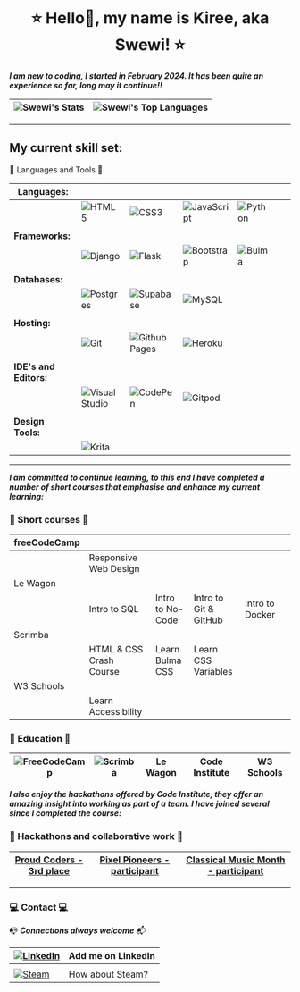 <h1 align="center"> ⭐ Hello👋, my name is Kiree, aka Swewi! ⭐ </h1>


**_I am new to coding, I started in February 2024.  It has been quite an experience so far, long may it continue!!_**

| ![Swewi's Stats](https://github-readme-stats.vercel.app/api?username=Swewi&theme=vue-dark&show_icons=true&hide_border=false&count_private=true)  | ![Swewi's Top Languages](https://github-readme-stats.vercel.app/api/top-langs/?username=Swewi&theme=vue-dark&show_icons=true&hide_border=false&layout=compact) |
| --- | --- |

---

## My current skill set:

💾 Languages and Tools 💾

| **Languages:** | | | | | | |
| --- | --- | --- | --- | --- | --- | --- |
|  | ![HTML5](https://img.shields.io/badge/html5-%23E34F26.svg?style=for-the-badge&logo=html5&logoColor=white) | ![CSS3](https://img.shields.io/badge/css3-%231572B6.svg?style=for-the-badge&logo=css3&logoColor=white) | ![JavaScript](https://img.shields.io/badge/javascript-%23323330.svg?style=for-the-badge&logo=javascript&logoColor=%23F7DF1E) | ![Python](https://img.shields.io/badge/python-3670A0?style=for-the-badge&logo=python&logoColor=ffdd54) |  |  |
| | | | | | | |
| **Frameworks:** | | | | | | |
|  | ![Django](https://img.shields.io/badge/django-%23092E20.svg?style=for-the-badge&logo=django&logoColor=white) | ![Flask](https://img.shields.io/badge/flask-%23000.svg?style=for-the-badge&logo=flask&logoColor=white) | ![Bootstrap](https://img.shields.io/badge/bootstrap-%238511FA.svg?style=for-the-badge&logo=bootstrap&logoColor=white) | ![Bulma](https://img.shields.io/badge/bulma-00D0B1?style=for-the-badge&logo=bulma&logoColor=white) |  |  |
| | | | | | | |
| **Databases:** | | | | | | |
|  | ![Postgres](https://img.shields.io/badge/postgres-%23316192.svg?style=for-the-badge&logo=postgresql&logoColor=white) | ![Supabase](https://img.shields.io/badge/Supabase-3ECF8E?style=for-the-badge&logo=supabase&logoColor=white) | ![MySQL](https://img.shields.io/badge/mysql-4479A1.svg?style=for-the-badge&logo=mysql&logoColor=white) |  |  |  |
| | | | | | | |
| **Hosting:** | | | | | | |
|  | ![Git](https://img.shields.io/badge/git-%23F05033.svg?style=for-the-badge&logo=git&logoColor=white) | ![Github Pages](https://img.shields.io/badge/github%20pages-121013?style=for-the-badge&logo=github&logoColor=white) | ![Heroku](https://img.shields.io/badge/heroku-%23430098.svg?style=for-the-badge&logo=heroku&logoColor=white) |  |  |  |
| | | | | | | |
| **IDE's and Editors:** | | | | | | |
|  | ![Visual Studio](https://img.shields.io/badge/Visual%20Studio-5C2D91.svg?style=for-the-badge&logo=visual-studio&logoColor=white) | ![CodePen](https://img.shields.io/badge/Codepen-000000?style=for-the-badge&logo=codepen&logoColor=white) | ![Gitpod](https://img.shields.io/badge/gitpod-f06611.svg?style=for-the-badge&logo=gitpod&logoColor=white) |  |  |  |
| | | | | | | |
| **Design Tools:** | | | | | | |
|  | ![Krita](https://img.shields.io/badge/Krita-203759?style=for-the-badge&logo=krita&logoColor=EEF37B) |  |  |  |  |  |

---

**_I am committed to continue learning, to this end I have completed a number of short courses that emphasise and enhance my current learning:_**

### 🎒 Short courses 🎒

| freeCodeCamp | | | | | |
| --- | --- | --- | --- | --- | --- |
|  | Responsive Web Design |  |  |  |  |
| Le Wagon | | | | | |
|  | Intro to SQL | Intro to No-Code  | Intro to Git & GitHub | Intro to Docker |  |
| Scrimba | | | | | |
|  | HTML & CSS Crash Course | Learn Bulma CSS | Learn CSS Variables |  |  |
| W3 Schools | | | | | |
|  | Learn Accessibility |  |  |  |  |

### 📓 Education 📖

| ![FreeCodeCamp](https://img.shields.io/badge/Freecodecamp-%23123.svg?&style=for-the-badge&logo=freecodecamp&logoColor=green) | ![Scrimba](https://img.shields.io/badge/scrimba-2B283A?style=for-the-badge&logo=scrimba&logoColor=white) | Le Wagon | Code Institute | W3 Schools |
| --- | --- | --- | --- | --- |

**_I also enjoy the hackathons offered by Code Institute, they offer an amazing insight into working as part of a team.  I have joined several since I completed the course:_**

### 👯 Hackathons and collaborative work 👯

| [Proud Coders - 3rd place](https://chronicles-of-pride-9a12d37ba4db.herokuapp.com/) | [Pixel Pioneers - participant](https://swewi.github.io/Invasion-83-Ht-3/) | [Classical Music Month - participant](https://md-ash-dot.github.io/classical-music-hackathon/) |
| --- | --- | --- |

---

### 💻 Contact 💻

📭 **_Connections always welcome_** 📬

| [![LinkedIn](https://img.shields.io/badge/linkedin-%230077B5.svg?style=for-the-badge&logo=linkedin&logoColor=white)](https://www.linkedin.com/in/kireebellamy) | Add me on LinkedIn |
| --- | --- |
| | |
| [![Steam](https://img.shields.io/badge/steam-%23000000.svg?style=for-the-badge&logo=steam&logoColor=white)](https://s.team/p/hrk-bhfk/RVRKTWHN) | How about Steam? |
<!---
Swewi/Swewi is a ✨ special ✨ repository because its `README.md` (this file) appears on your GitHub profile.
You can click the Preview link to take a look at your changes.
--->
